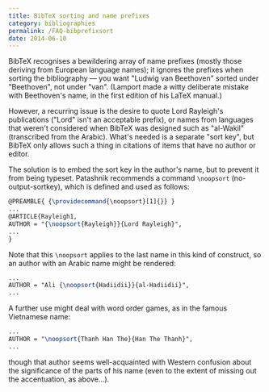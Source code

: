 ```yaml
---
title: BibTeX sorting and name prefixes
category: bibliographies
permalink: /FAQ-bibprefixsort
date: 2014-06-10
---
```


BibTeX recognises a bewildering array of name prefixes (mostly
those deriving from European language names); it ignores the prefixes
when sorting the bibliography&nbsp;&mdash; you want "Ludwig van Beethoven"
sorted under "Beethoven", not under "van".  (Lamport made a witty
deliberate mistake with Beethoven's name, in the first edition of his
LaTeX manual.)

However, a recurring issue is the desire to quote Lord Rayleigh's
publications ("Lord" isn't an acceptable prefix), or names from
languages that weren't considered when BibTeX was designed such as
"al-Wakil" (transcribed from the Arabic).  What's needed is a
separate "sort key", but BibTeX only allows such a thing in
citations of items that have no author or editor.

The solution is to embed the sort key in the author's name, but to
prevent it from being typeset.  Patashnik recommends a command
`\noopsort` (no-output-sortkey), which is defined and used as
follows:
```latex
@PREAMBLE{ {\providecommand{\noopsort}[1]{}} }
...
@ARTICLE{Rayleigh1,
AUTHOR = "{\noopsort{Rayleigh}}{Lord Rayleigh}",
...
}
```
Note that this `\noopsort` applies to the last name in this kind of
construct, so an author with an Arabic name might be rendered:
```latex
...
AUTHOR = "Ali {\noopsort{Hadiidii}}{al-Hadiidii}",
...
```
A further use might deal with word order games, as in the famous
Vietnamese name:
```latex
...
AUTHOR = "\noopsort{Thanh Han The}{Han The Thanh}",
...
```
though that author seems well-acquainted with Western confusion about
the significance of the parts of his name (even to the extent of
missing out the accentuation, as above&hellip;).

